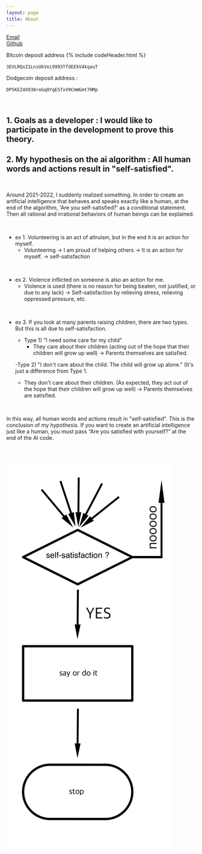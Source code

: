 ```yaml
---
layout: page
title: About
---
```

[Email](mailto:l2nak87@gmail.com)  
[Github](https://github.com/vigil2)


 Bitcoin deposit address
 {% include codeHeader.html %}
  ```html
  3EVLRQxZ1LnsUkVei9993TfdEEkV4kqauT
  ```

Dodgecoin deposit address :
  ```html
  DP5KEZ4X938reGq8YqE5TxV9CmWGmt7HMp
  ```
<code>
</code>



## 1. Goals as a developer : I would like to participate in the development to prove this theory.

## 2. My hypothesis on the ai algorithm : All human words and actions result in "self-satisfied".


<br>

Around 2021-2022, I suddenly realized something.
In order to create an artificial intelligence that behaves and speaks exactly like a human, at the end of the algorithm, 'Are you self-satisfied?' as a conditional statement.
Then all rational and irrational behaviors of human beings can be explained.

<br>

- ex 1. Volunteering is an act of altruism, but in the end it is an action for myself.
  - Volunteering -> I am proud of helping others -> It is an action for myself. -> self-satisfaction

<br>

- ex 2. Violence inflicted on someone is also an action for me.
  - Violence is used (there is no reason for being beaten, not justified, or due to any lack) -> Self-satisfaction by relieving stress, relieving oppressed pressure, etc.

<br>

- ex 3. If you look at many parents raising children, there are two types. But this is all due to self-satisfaction.
  - Type 1) "I need some care for my child"
    - They care about their children (acting out of the hope that their children will grow up well) -> Parents themselves are satisfied.

  -Type 2) "I don't care about the child. The child will grow up alone." (It's just a difference from Type 1.
    - They don't care about their children. (As expected, they act out of the hope that their children will grow up well) -> Parents themselves are satisfied.

<br>

In this way, all human words and actions result in "self-satisfied".
This is the conclusion of my hypothesis. If you want to create an artificial intelligence just like a human, you must pass “Are you satisfied with yourself?” at the end of the AI code.

<br>

<br/>![human](/assets/image/human.png)
